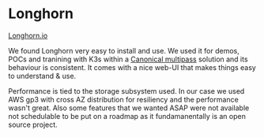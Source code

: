 # Longhorn

[Longhorn.io](https://longhorn.io/)

We found Longhorn very easy to install and use.
We used it for demos, POCs and tranining with K3s within a [Canonical multipass](https://multipass.run/) solution and its behaviour is consistent.
It comes with a nice web-UI that makes things easy to understand & use.

Performance is tied to the storage subsystem used. In our case we used AWS gp3 with cross AZ distribution for resiliency and the performance wasn't great.
Also some features that we wanted ASAP were not available not schedulable to be put on a roadmap as it fundamanentally is an open source project.

